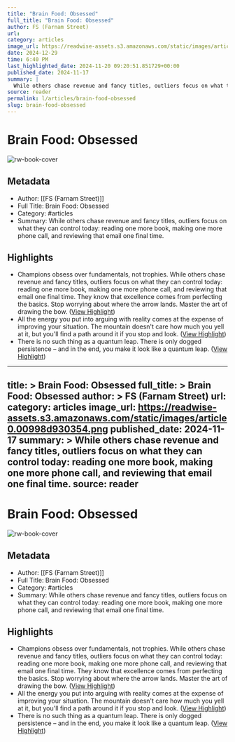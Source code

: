 ```yaml
---
title: "Brain Food: Obsessed"
full_title: "Brain Food: Obsessed"
author: FS (Farnam Street)
url: 
category: articles
image_url: https://readwise-assets.s3.amazonaws.com/static/images/article0.00998d930354.png
date: 2024-12-29
time: 6:40 PM
last_highlighted_date: 2024-11-20 09:20:51.851729+00:00
published_date: 2024-11-17
summary: |
  While others chase revenue and fancy titles, outliers focus on what they can control today: reading one more book, making one more phone call, and reviewing that email one final time.
source: reader
permalink: l/articles/brain-food-obsessed
slug: brain-food-obsessed
---
```

# Brain Food: Obsessed

![rw-book-cover](https://readwise-assets.s3.amazonaws.com/static/images/article0.00998d930354.png)

## Metadata
- Author: [[FS (Farnam Street)]]
- Full Title: Brain Food: Obsessed
- Category: #articles
- Summary: While others chase revenue and fancy titles, outliers focus on what they can control today: reading one more book, making one more phone call, and reviewing that email one final time.

## Highlights
- Champions obsess over fundamentals, not trophies.
  While others chase revenue and fancy titles, outliers focus on what they can control today: reading one more book, making one more phone call, and reviewing that email one final time. They know that excellence comes from perfecting the basics.
  Stop worrying about where the arrow lands. Master the art of drawing the bow. ([View Highlight](https://read.readwise.io/read/01jd4dz31hhcnc0hpe211546yk))
- All the energy you put into arguing with reality comes at the expense of improving your situation. The mountain doesn't care how much you yell at it, but you'll find a path around it if you stop and look. ([View Highlight](https://read.readwise.io/read/01jd4dzey4je7g22w370gryyej))
- There is no such thing as a quantum leap. There is only dogged persistence – and in the end, you make it look like a quantum leap. ([View Highlight](https://read.readwise.io/read/01jd4dzprmjbh2ca7ss3yyej0v))


---
title: >
  Brain Food: Obsessed
full_title: >
  Brain Food: Obsessed
author: >
  FS (Farnam Street)
url: 
category: articles
image_url: https://readwise-assets.s3.amazonaws.com/static/images/article0.00998d930354.png
published_date: 2024-11-17
summary: >
  While others chase revenue and fancy titles, outliers focus on what they can control today: reading one more book, making one more phone call, and reviewing that email one final time.
source: reader
---
# Brain Food: Obsessed

![rw-book-cover](https://readwise-assets.s3.amazonaws.com/static/images/article0.00998d930354.png)

## Metadata
- Author: [[FS (Farnam Street)]]
- Full Title: Brain Food: Obsessed
- Category: #articles
- Summary: While others chase revenue and fancy titles, outliers focus on what they can control today: reading one more book, making one more phone call, and reviewing that email one final time.

## Highlights
- Champions obsess over fundamentals, not trophies.
  While others chase revenue and fancy titles, outliers focus on what they can control today: reading one more book, making one more phone call, and reviewing that email one final time. They know that excellence comes from perfecting the basics.
  Stop worrying about where the arrow lands. Master the art of drawing the bow. ([View Highlight](https://read.readwise.io/read/01jd4dz31hhcnc0hpe211546yk))
- All the energy you put into arguing with reality comes at the expense of improving your situation. The mountain doesn't care how much you yell at it, but you'll find a path around it if you stop and look. ([View Highlight](https://read.readwise.io/read/01jd4dzey4je7g22w370gryyej))
- There is no such thing as a quantum leap. There is only dogged persistence – and in the end, you make it look like a quantum leap. ([View Highlight](https://read.readwise.io/read/01jd4dzprmjbh2ca7ss3yyej0v))


